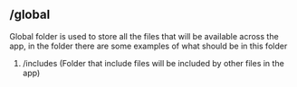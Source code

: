 ## /global

Global folder is used to store all the files that will be available across the app, in the folder there are some examples of what should be in this folder

1. /includes (Folder that include files will be included by other files in the app)
